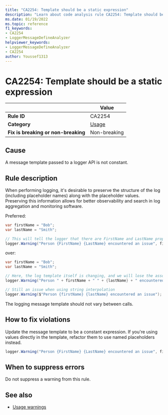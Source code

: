 ```yaml
---
title: "CA2254: Template should be a static expression"
description: "Learn about code analysis rule CA2254: Template should be a static expression"
ms.date: 01/19/2022
ms.topic: reference
f1_keywords:
- CA2254
- LoggerMessageDefineAnalyzer
helpviewer_keywords:
- LoggerMessageDefineAnalyzer
- CA2254
author: Youssef1313
---
```

# CA2254: Template should be a static expression

|                                     | Value                                |
| ----------------------------------- | ------------------------------------ |
| **Rule ID**                         | CA2254                               |
| **Category**                        | [Usage](usage-warnings.md)           |
| **Fix is breaking or non-breaking** | Non-breaking                         |

## Cause

A message template passed to a logger API is not constant.

## Rule description

When performing logging, it's desirable to preserve the structure of the log (including placeholder names) along with the placeholder values. Preserving this information allows for better observability and search in log aggregation and monitoring software.

Preferred:

```csharp
var firstName = "Bob";
var lastName = "Smith";

// This will tell the logger that there are FirstName and LastName properties on the log message, and will correlate them with the values that are passed in
logger.Warning("Person {FirstName} {LastName} encountered an issue", firstName, lastName);
```

over:

```csharp
var firstName = "Bob";
var lastName = "Smith";

// Here, the log template itself is changing, and we will lose the association between named log properties and their values
logger.Warning("Person " + firstName + " " + {lastName} + " encountered an issue");

// Still an issue when using string interpolation
logger.Warning($"Person {firstName} {lastName} encountered an issue");
```

The logging message template should not vary between calls.

## How to fix violations

Update the message template to be a constant expression. If you're using values directly in the template, refactor them to use named placeholders instead.

```csharp
logger.Warning("Person {FirstName} {LastName} encountered an issue", firstName, lastName);
```

## When to suppress errors

Do not suppress a warning from this rule.

## See also

- [Usage warnings](usage-warnings.md)
